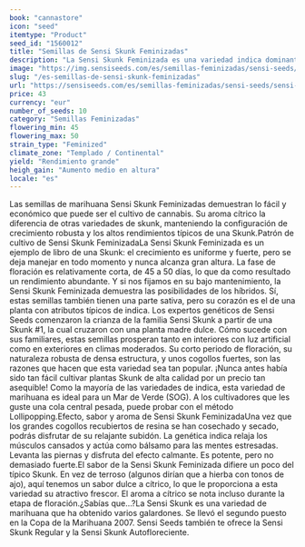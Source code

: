 ```yaml
---
book: "cannastore"
icon: "seed"
itemtype: "Product"
seed_id: "1560012"
title: "Semillas de Sensi Skunk Feminizadas"
description: "La Sensi Skunk Feminizada es una variedad indica dominante. Proporciona rendimientos considerables con un esfuerzo mínimo, ¡y un sabor excelente!"
image: "https://img.sensiseeds.com/es/semillas-feminizadas/sensi-seeds/sensi-skunk-image.png"
slug: "/es-semillas-de-sensi-skunk-feminizadas"
url: "https://sensiseeds.com/es/semillas-feminizadas/sensi-seeds/sensi-skunk?a_aid=cannastore"
price: 43
currency: "eur"
number_of_seeds: 10
category: "Semillas Feminizadas"
flowering_min: 45
flowering_max: 50
strain_type: "Feminized"
climate_zone: "Templado / Continental"
yield: "Rendimiento grande"
heigh_gain: "Aumento medio en altura"
locale: "es"
---
```

Las semillas de marihuana Sensi Skunk Feminizadas demuestran lo fácil y económico que puede ser el cultivo de cannabis. Su aroma cítrico la diferencia de otras variedades de skunk, manteniendo la configuración de crecimiento robusta y los altos rendimientos típicos de una Skunk.Patrón de cultivo de Sensi Skunk FeminizadaLa Sensi Skunk Feminizada es un ejemplo de libro de una Skunk: el crecimiento es uniforme y fuerte, pero se deja manejar en todo momento y nunca alcanza gran altura. La fase de floración es relativamente corta, de 45 a 50 días, lo que da como resultado un rendimiento abundante. Y si nos fijamos en su bajo mantenimiento, la Sensi Skunk Feminizada demuestra las posibilidades de los híbridos. Sí, estas semillas también tienen una parte sativa, pero su corazón es el de una planta con atributos típicos de indica. Los expertos genéticos de Sensi Seeds comenzaron la crianza de la familia Sensi Skunk a partir de una Skunk #1, la cual cruzaron con una planta madre dulce. Cómo sucede con sus familiares, estas semillas prosperan tanto en interiores con luz artificial como en exteriores en climas moderados. Su corto periodo de floración, su naturaleza robusta de densa estructura, y unos cogollos fuertes, son las razones que hacen que esta variedad sea tan popular. ¡Nunca antes había sido tan fácil cultivar plantas Skunk de alta calidad por un precio tan asequible! Como la mayoría de las variedades de indica, esta variedad de marihuana es ideal para un Mar de Verde (SOG). A los cultivadores que les guste una cola central pesada, puede probar con el método Lollipopping.Efecto, sabor y aroma de Sensi Skunk FeminizadaUna vez que los grandes cogollos recubiertos de resina se han cosechado y secado, podrás disfrutar de su relajante subidón. La genética indica relaja los músculos cansados y actúa como bálsamo para las mentes estresadas. Levanta las piernas y disfruta del efecto calmante. Es potente, pero no demasiado fuerte.El sabor de la Sensi Skunk Feminizada difiere un poco del típico Skunk. En vez de terroso (algunos dirían que a hierba con tonos de ajo), aquí tenemos un sabor dulce a cítrico, lo que le proporciona a esta variedad su atractivo frescor. El aroma a cítrico se nota incluso durante la etapa de floración.¿Sabías que…?La Sensi Skunk es una variedad de marihuana que ha obtenido varios galardones. Se llevó el segundo puesto en la Copa de la Marihuana 2007. Sensi Seeds también te ofrece la Sensi Skunk Regular y la Sensi Skunk Autofloreciente.
